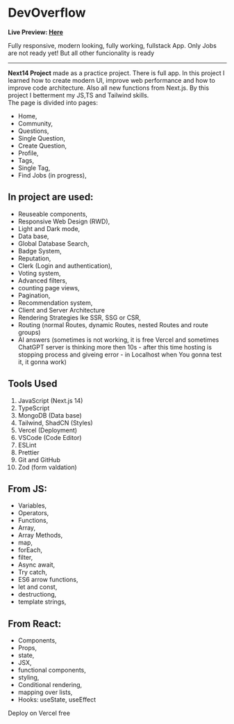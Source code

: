 # DevOverflow

**Live Preview: [Here](https://dev-flow-hhl5.vercel.app)**

Fully responsive, modern looking, fully working, fullstack App. Only Jobs are not ready yet! But all other funcionality is ready


---

**Next14 Project** made as a practice project. There is full app. In this project I learned how to create modern UI, improve web performance and how to improve code architecture. Also all new functions from Next.js. By this project I betterment my JS,TS and Tailwind skills. <br> The page is divided into pages:
- Home,
- Community,
- Questions,
- Single Question,
- Create Question,
- Profile,
- Tags,
- Single Tag,
- Find Jobs (in progress),


## In project are used: 
- Reuseable components,
- Responsive Web Design (RWD),
- Light and Dark mode,
- Data base,
- Global Database Search,
- Badge System,
- Reputation,
- Clerk (Login and authentication),
- Voting system,
- Advanced filters,
- counting page views,
- Pagination,
- Recommendation system,
- Client and Server Architecture
- Rendering Strategies lke SSR, SSG or CSR,
- Routing (normal Routes, dynamic Routes, nested Routes and route groups)
- AI answers (sometimes is not working, it is free Vercel and sometimes ChatGPT server is thinking more then 10s - after this time hosting is stopping process and giveing error - in Localhost when You gonna test it, it gonna work)



## Tools Used
1. JavaScript (Next.js 14)
2. TypeScript
3. MongoDB (Data base)
4. Tailwind, ShadCN (Styles)
5. Vercel (Deployment)
6. VSCode (Code Editor)
7. ESLint
8. Prettier
9. Git and GitHub
10. Zod (form valdation)

## From JS:
- Variables,
- Operators,
- Functions,
- Array,
- Array Methods,
- map,
- forEach,
- filter,
- Async await,
- Try catch,
- ES6 arrow functions,
- let and const,
- destructiong,
- template strings,

## From React:
- Components,
- Props,
- state,
- JSX,
- functional components,
- styling,
- Conditional rendering,
- mapping over lists,
- Hooks: useState, useEffect



Deploy on Vercel free
